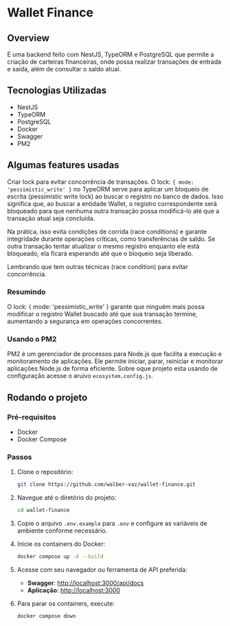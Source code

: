 # Wallet Finance

## Overview

E uma backend feito com NestJS, TypeORM e PostgreSQL que permite a criação de carteiras financeiras, onde possa realizar transações de entrada e saída, além de consultar o saldo atual.

## Tecnologias Utilizadas

- NestJS
- TypeORM
- PostgreSQL
- Docker
- Swagger
- PM2

## Algumas features usadas

Criar lock para evitar concorrência de transações. O lock: `{ mode: 'pessimistic_write' }` no TypeORM serve para aplicar um bloqueio de escrita (pessimistic write lock) ao buscar o registro no banco de dados. Isso significa que, ao buscar a entidade Wallet, o registro correspondente será bloqueado para que nenhuma outra transação possa modificá-lo até que a transação atual seja concluída.

Na prática, isso evita condições de corrida (race conditions) e garante integridade durante operações críticas, como transferências de saldo. Se outra transação tentar atualizar o mesmo registro enquanto ele está bloqueado, ela ficará esperando até que o bloqueio seja liberado.

Lembrando que tem outras técnicas (race condition) para evitar concorrência.

### Resumindo

O lock: { mode: 'pessimistic_write' } garante que ninguém mais possa modificar o registro Wallet buscado até que sua transação termine, aumentando a segurança em operações concorrentes.

### Usando o PM2

PM2 é um gerenciador de processos para Node.js que facilita a execução e monitoramento de aplicações. Ele permite iniciar, parar, reiniciar e monitorar aplicações Node.js de forma eficiente. Sobre oque projeto esta usando de configuração acesse o aruivo `ecosystem.config.js`.

## Rodando o projeto

### Pré-requisitos

- Docker
- Docker Compose

### Passos

1. Clone o repositório:

   ```bash
   git clone https://github.com/walber-vaz/wallet-finance.git
   ```

2. Navegue até o diretório do projeto:

   ```bash
   cd wallet-finance
   ```

3. Copie o arquivo `.env.example` para `.env` e configure as variáveis de ambiente conforme necessário.
4. Inicie os containers do Docker:

   ```bash
   docker compose up -d --build
   ```

5. Acesse com seu navegador ou ferramenta de API preferida:

   - **Swagger**: [http://localhost:3000/api/docs](http://localhost:3000/api/docs)
   - **Aplicação**: [http://localhost:3000](http://localhost:3000)

6. Para parar os containers, execute:

   ```bash
   docker compose down
   ```
